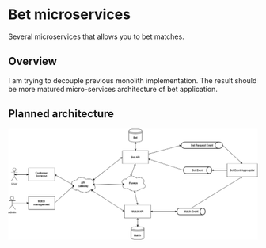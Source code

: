 # Bet microservices
Several microservices that allows you to bet matches.

## Overview
I am trying to decouple previous monolith implementation. The result should be more matured micro-services architecture of bet application.

## Planned architecture
![alt text](https://github.com/PiotrMichalowski96/bet-microservices/blob/master/doc/bet-microservices-architecture-3.png?raw=true)
